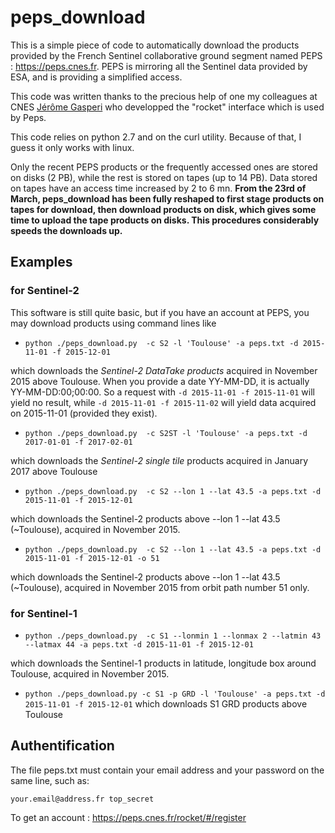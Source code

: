 # peps_download

This is a simple piece of code to automatically download the products provided by the French Sentinel collaborative ground segment named PEPS : https://peps.cnes.fr. PEPS is mirroring all the Sentinel data provided by ESA, and is providing a simplified access.

This code was written thanks to the precious help of one my colleagues at CNES [Jérôme Gasperi](https://www.linkedin.com/pulse/rocket-earth-your-pocket-gasperi-jerome) who developped the "rocket" interface which is used by Peps.

This code relies on python 2.7 and on the curl utility. Because of that, I guess it only works with linux.

Only the recent PEPS products or the frequently accessed ones are stored on disks (2 PB), while the rest is stored on tapes (up to 14 PB). Data stored on tapes have an access time increased by 2 to 6 mn. **From the 23rd of March, peps_download has been fully reshaped to first stage products on tapes for download, then download products on disk, which gives some time to upload the tape products on disks. This procedures considerably speeds the downloads up.**
 

## Examples

### for Sentinel-2
This software is still quite basic, but if you have an account at PEPS, you may download products using command lines like 

- `python ./peps_download.py  -c S2 -l 'Toulouse' -a peps.txt -d 2015-11-01 -f 2015-12-01`

 which downloads the *Sentinel-2 DataTake products*  acquired in November 2015 above Toulouse. When you provide a date YY-MM-DD, it is actually YY-MM-DD:00;00:00. So a request with `-d 2015-11-01 -f 2015-11-01` will yield no result, while `-d 2015-11-01 -f 2015-11-02` will yield data acquired on 2015-11-01 (provided they exist).

- `python ./peps_download.py  -c S2ST -l 'Toulouse' -a peps.txt -d 2017-01-01 -f 2017-02-01`

 which downloads the *Sentinel-2 single tile* products  acquired in January 2017 above Toulouse

- `python ./peps_download.py  -c S2 --lon 1 --lat 43.5 -a peps.txt -d 2015-11-01 -f 2015-12-01`

 which downloads the Sentinel-2 products above --lon 1 --lat 43.5 (~Toulouse), acquired in November 2015.
 
 - `python ./peps_download.py  -c S2 --lon 1 --lat 43.5 -a peps.txt -d 2015-11-01 -f 2015-12-01 -o 51` 

 which downloads the Sentinel-2 products above --lon 1 --lat 43.5 (~Toulouse), acquired in November 2015 from orbit path number 51 only.
### for Sentinel-1
- `python ./peps_download.py  -c S1 --lonmin 1 --lonmax 2 --latmin 43 --latmax 44 -a peps.txt -d 2015-11-01 -f 2015-12-01`

 which downloads the Sentinel-1 products in latitude, longitude box around Toulouse, acquired in November 2015.

- `python ./peps_download.py -c S1 -p GRD -l 'Toulouse' -a peps.txt -d 2015-11-01 -f 2015-12-01`
which downloads S1 GRD products above Toulouse

## Authentification 

The file peps.txt must contain your email address and your password on the same line, such as:

`your.email@address.fr top_secret`

To get an account : https://peps.cnes.fr/rocket/#/register


